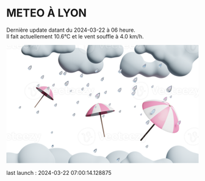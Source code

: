 # METEO À LYON

Dernière update datant du 2024-03-22 à 06 heure.  
Il fait actuellement 10.6°C et le vent souffle à 4.0 km/h.      

![](./.github/rain.png)

last launch : 2024-03-22 07:00:14.128875
